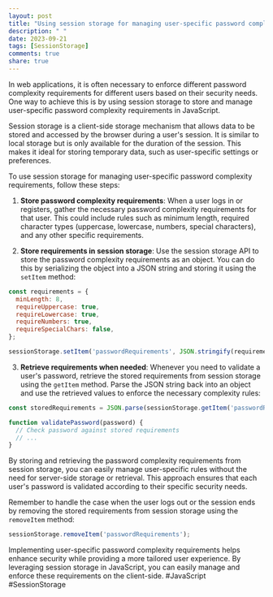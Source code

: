 ```yaml
---
layout: post
title: "Using session storage for managing user-specific password complexity requirements in JavaScript"
description: " "
date: 2023-09-21
tags: [SessionStorage]
comments: true
share: true
---
```


In web applications, it is often necessary to enforce different password complexity requirements for different users based on their security needs. One way to achieve this is by using session storage to store and manage user-specific password complexity requirements in JavaScript.

Session storage is a client-side storage mechanism that allows data to be stored and accessed by the browser during a user's session. It is similar to local storage but is only available for the duration of the session. This makes it ideal for storing temporary data, such as user-specific settings or preferences.

To use session storage for managing user-specific password complexity requirements, follow these steps:

1. **Store password complexity requirements**: When a user logs in or registers, gather the necessary password complexity requirements for that user. This could include rules such as minimum length, required character types (uppercase, lowercase, numbers, special characters), and any other specific requirements.

2. **Store requirements in session storage**: Use the session storage API to store the password complexity requirements as an object. You can do this by serializing the object into a JSON string and storing it using the `setItem` method:

```javascript
const requirements = {
  minLength: 8,
  requireUppercase: true,
  requireLowercase: true,
  requireNumbers: true,
  requireSpecialChars: false,
};

sessionStorage.setItem('passwordRequirements', JSON.stringify(requirements));
```

3. **Retrieve requirements when needed**: Whenever you need to validate a user's password, retrieve the stored requirements from session storage using the `getItem` method. Parse the JSON string back into an object and use the retrieved values to enforce the necessary complexity rules:

```javascript
const storedRequirements = JSON.parse(sessionStorage.getItem('passwordRequirements'));

function validatePassword(password) {
  // Check password against stored requirements
  // ...
}
```

By storing and retrieving the password complexity requirements from session storage, you can easily manage user-specific rules without the need for server-side storage or retrieval. This approach ensures that each user's password is validated according to their specific security needs.

Remember to handle the case when the user logs out or the session ends by removing the stored requirements from session storage using the `removeItem` method:

```javascript
sessionStorage.removeItem('passwordRequirements');
```

Implementing user-specific password complexity requirements helps enhance security while providing a more tailored user experience. By leveraging session storage in JavaScript, you can easily manage and enforce these requirements on the client-side. #JavaScript #SessionStorage